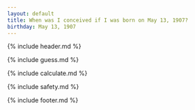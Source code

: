 ```yaml
---
layout: default
title: When was I conceived if I was born on May 13, 1907?
birthday: May 13, 1907
---
```


{% include header.md %}

{% include guess.md %}

{% include calculate.md %}

{% include safety.md %}

{% include footer.md %}



